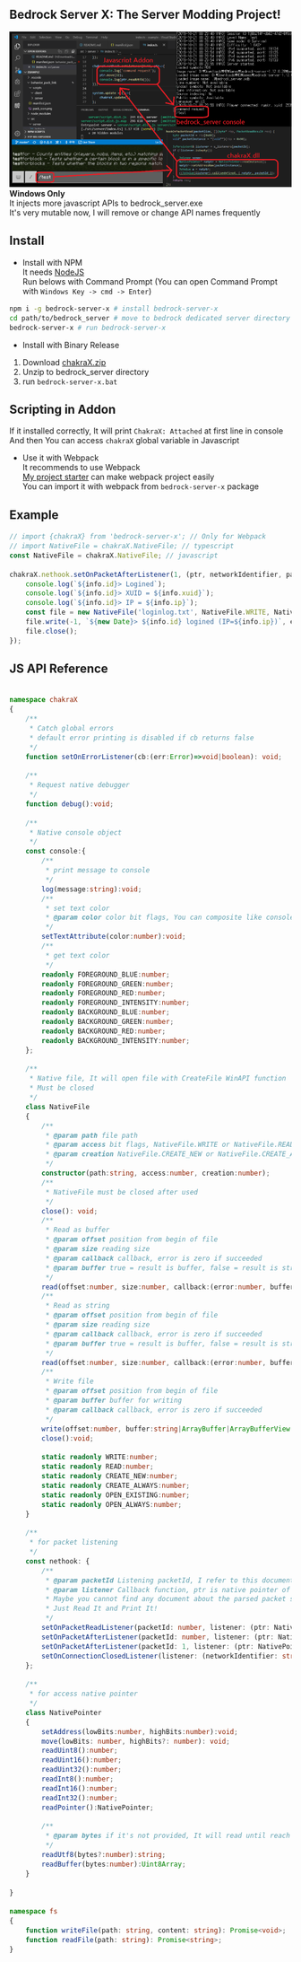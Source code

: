
## Bedrock Server X: The Server Modding Project!  
![image](image.png)  
**Windows Only**  
It injects more javascript APIs to bedrock_server.exe  
It's very mutable now, I will remove or change API names frequently  

## Install
* Install with NPM  
It needs [NodeJS](https://nodejs.org/)  
Run belows with Command Prompt (You can open Command Prompt with `Windows Key -> cmd -> Enter`)  
```sh
npm i -g bedrock-server-x # install bedrock-server-x
cd path/to/bedrock_server # move to bedrock dedicated server directory
bedrock-server-x # run bedrock-server-x
```
* Install with Binary Release
1. Download [chakraX.zip](https://github.com/karikera/chakraX/releases)
2. Unzip to bedrock_server directory
3. run `bedrock-server-x.bat`

## Scripting in Addon
If it installed correctly, It will print `ChakraX: Attached` at first line in console  
And then You can access `chakraX` global variable in Javascript  

* Use it with Webpack  
It recommends to use Webpack  
[My project starter](https://www.npmjs.com/package/mcaddon-start) can make webpack project easily  
You can import it with webpack from `bedrock-server-x` package  

## Example
```ts
// import {chakraX} from 'bedrock-server-x'; // Only for Webpack
// import NativeFile = chakraX.NativeFile; // typescript
const NativeFile = chakraX.NativeFile; // javascript

chakraX.nethook.setOnPacketAfterListener(1, (ptr, networkIdentifier, packetId, info)=>{
    console.log(`${info.id}> Logined`);
    console.log(`${info.id}> XUID = ${info.xuid}`);
    console.log(`${info.id}> IP = ${info.ip}`);
    const file = new NativeFile('loginlog.txt', NativeFile.WRITE, NativeFile.CREATE_ALWAYS);
    file.write(-1, `${new Date}> ${info.id} logined (IP=${info.ip})`, err => {});
    file.close();
});
```

## JS API Reference
```ts

namespace chakraX
{
    /**
	 * Catch global errors
	 * default error printing is disabled if cb returns false
	 */
    function setOnErrorListener(cb:(err:Error)=>void|boolean): void;

    /**
     * Request native debugger
     */
    function debug():void;

    /**
     * Native console object
     */
    const console:{
        /**
         * print message to console
         */
        log(message:string):void;
        /**
         * set text color
         * @param color color bit flags, You can composite like console.FOREGROUND_BLUE | console.FOREGROUND_RED
         */
        setTextAttribute(color:number):void;
        /**
         * get text color
         */
        readonly FOREGROUND_BLUE:number;
        readonly FOREGROUND_GREEN:number;
        readonly FOREGROUND_RED:number;
        readonly FOREGROUND_INTENSITY:number;
        readonly BACKGROUND_BLUE:number;
        readonly BACKGROUND_GREEN:number;
        readonly BACKGROUND_RED:number;
        readonly BACKGROUND_INTENSITY:number;
    };

    /**
     * Native file, It will open file with CreateFile WinAPI function
     * Must be closed
     */
    class NativeFile
    {
        /**
         * @param path file path
         * @param access bit flags, NativeFile.WRITE or NativeFile.READ
         * @param creation NativeFile.CREATE_NEW or NativeFile.CREATE_ALWAYS or NativeFile.OPEN_EXISTING or NativFile.OPEN_ALWAYS
         */
        constructor(path:string, access:number, creation:number);
        /**
         * NativeFile must be closed after used
         */
        close(): void;
        /**
         * Read as buffer
         * @param offset position from begin of file
         * @param size reading size
         * @param callback callback, error is zero if succeeded
         * @param buffer true = result is buffer, false = result is string
         */
        read(offset:number, size:number, callback:(error:number, buffer:Uint8Array)=>void, buffer:true):void;
        /**
         * Read as string
         * @param offset position from begin of file
         * @param size reading size
         * @param callback callback, error is zero if succeeded
         * @param buffer true = result is buffer, false = result is string
         */
        read(offset:number, size:number, callback:(error:number, buffer:string, bytes:number)=>void, buffer:false):void;
        /**
         * Write file
         * @param offset position from begin of file
         * @param buffer buffer for writing
         * @param callback callback, error is zero if succeeded
         */
        write(offset:number, buffer:string|ArrayBuffer|ArrayBufferView|DataView, callback:(error:number, bytes:number)=>void):void;
        close():void;

        static readonly WRITE:number;
        static readonly READ:number;
        static readonly CREATE_NEW:number;
        static readonly CREATE_ALWAYS:number;
        static readonly OPEN_EXISTING:number;
        static readonly OPEN_ALWAYS:number;
    }

    /**
     * for packet listening
     */
    const nethook: {
        /**
         * @param packetId Listening packetId, I refer to this document: https://github.com/NiclasOlofsson/MiNET/blob/master/src/MiNET/MiNET/Net/MCPE%20Protocol%20Documentation.md
         * @param listener Callback function, ptr is native pointer of a parsed packet, 
         * Maybe you cannot find any document about the parsed packet structure
         * Just Read It and Print It!
         */
        setOnPacketReadListener(packetId: number, listener: (ptr: NativePointer, networkIdentifier: string, packetId: number) => void | boolean): void;
        setOnPacketAfterListener(packetId: number, listener: (ptr: NativePointer, networkIdentifier: string, packetId: number) => void | boolean): void;
        setOnPacketAfterListener(packetId: 1, listener: (ptr: NativePointer, networkIdentifier: string, packetId: number, loginInfo: { id: string, ip: string, xuid: string }) => void | boolean): void;
        setOnConnectionClosedListener(listener: (networkIdentifier: string)=>void):void;
    };

    /**
     * for access native pointer
     */
    class NativePointer
    {
        setAddress(lowBits:number, highBits:number):void;
        move(lowBits: number, highBits?: number): void;
        readUint8():number;
        readUint16():number;
        readUint32():number;
        readInt8():number;
        readInt16():number;
        readInt32():number;
        readPointer():NativePointer;

        /**
         * @param bytes if it's not provided, It will read until reach null character
         */
        readUtf8(bytes?:number):string;
        readBuffer(bytes:number):Uint8Array;
    }

}

namespace fs
{
	function writeFile(path: string, content: string): Promise<void>;
	function readFile(path: string): Promise<string>;
}

```
